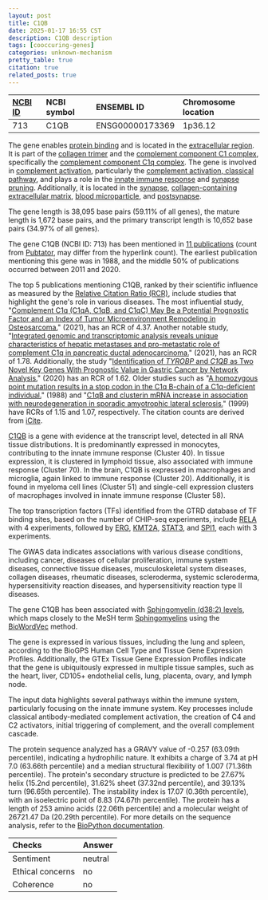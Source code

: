 ```yaml
---
layout: post
title: C1QB
date: 2025-01-17 16:55 CST
description: C1QB description
tags: [cooccuring-genes]
categories: unknown-mechanism
pretty_table: true
citation: true
related_posts: true
---
```




| [NCBI ID](https://www.ncbi.nlm.nih.gov/gene/713) | NCBI symbol | ENSEMBL ID | Chromosome location |
| :-------- | :------- | :-------- | :------- |
| 713  | C1QB | ENSG00000173369 | 1p36.12 |



The gene enables [protein binding](https://amigo.geneontology.org/amigo/term/GO:0005515) and is located in the [extracellular region](https://amigo.geneontology.org/amigo/term/GO:0005576). It is part of the [collagen trimer](https://amigo.geneontology.org/amigo/term/GO:0005581) and the [complement component C1 complex](https://amigo.geneontology.org/amigo/term/GO:0005602), specifically the [complement component C1q complex](https://amigo.geneontology.org/amigo/term/GO:0062167). The gene is involved in [complement activation](https://amigo.geneontology.org/amigo/term/GO:0006956), particularly the [complement activation, classical pathway](https://amigo.geneontology.org/amigo/term/GO:0006958), and plays a role in the [innate immune response](https://amigo.geneontology.org/amigo/term/GO:0045087) and [synapse pruning](https://amigo.geneontology.org/amigo/term/GO:0098883). Additionally, it is located in the [synapse](https://amigo.geneontology.org/amigo/term/GO:0045202), [collagen-containing extracellular matrix](https://amigo.geneontology.org/amigo/term/GO:0062023), [blood microparticle](https://amigo.geneontology.org/amigo/term/GO:0072562), and [postsynapse](https://amigo.geneontology.org/amigo/term/GO:0098794).


The gene length is 38,095 base pairs (59.11% of all genes), the mature length is 1,672 base pairs, and the primary transcript length is 10,652 base pairs (34.97% of all genes).


The gene C1QB (NCBI ID: 713) has been mentioned in [11 publications](https://pubmed.ncbi.nlm.nih.gov/?term=%22C1QB%22) (count from [Pubtator](https://academic.oup.com/nar/article/47/W1/W587/5494727), may differ from the hyperlink count). The earliest publication mentioning this gene was in 1988, and the middle 50% of publications occurred between 2011 and 2020.


The top 5 publications mentioning C1QB, ranked by their scientific influence as measured by the [Relative Citation Ratio (RCR)](https://journals.plos.org/plosbiology/article?id=10.1371/journal.pbio.1002541), include studies that highlight the gene's role in various diseases. The most influential study, "[Complement C1q (C1qA, C1qB, and C1qC) May Be a Potential Prognostic Factor and an Index of Tumor Microenvironment Remodeling in Osteosarcoma.](https://pubmed.ncbi.nlm.nih.gov/34079754)" (2021), has an RCR of 4.37. Another notable study, "[Integrated genomic and transcriptomic analysis reveals unique characteristics of hepatic metastases and pro-metastatic role of complement C1q in pancreatic ductal adenocarcinoma.](https://pubmed.ncbi.nlm.nih.gov/33397441)" (2021), has an RCR of 1.78. Additionally, the study "[Identification of <i>TYROBP</i> and <i>C1QB</i> as Two Novel Key Genes With Prognostic Value in Gastric Cancer by Network Analysis.](https://pubmed.ncbi.nlm.nih.gov/33014868)" (2020) has an RCR of 1.62. Older studies such as "[A homozygous point mutation results in a stop codon in the C1q B-chain of a C1q-deficient individual.](https://pubmed.ncbi.nlm.nih.gov/2894352)" (1988) and "[C1qB and clusterin mRNA increase in association with neurodegeneration in sporadic amyotrophic lateral sclerosis.](https://pubmed.ncbi.nlm.nih.gov/10471215)" (1999) have RCRs of 1.15 and 1.07, respectively. The citation counts are derived from [iCite](https://icite.od.nih.gov).


[C1QB](https://www.proteinatlas.org/ENSG00000173369-C1QB) is a gene with evidence at the transcript level, detected in all RNA tissue distributions. It is predominantly expressed in monocytes, contributing to the innate immune response (Cluster 40). In tissue expression, it is clustered in lymphoid tissue, also associated with immune response (Cluster 70). In the brain, C1QB is expressed in macrophages and microglia, again linked to immune response (Cluster 20). Additionally, it is found in myeloma cell lines (Cluster 51) and single-cell expression clusters of macrophages involved in innate immune response (Cluster 58).


The top transcription factors (TFs) identified from the GTRD database of TF binding sites, based on the number of CHIP-seq experiments, include [RELA](https://www.ncbi.nlm.nih.gov/gene/5970) with 4 experiments, followed by [ERG](https://www.ncbi.nlm.nih.gov/gene/2078), [KMT2A](https://www.ncbi.nlm.nih.gov/gene/4297), [STAT3](https://www.ncbi.nlm.nih.gov/gene/6774), and [SPI1](https://www.ncbi.nlm.nih.gov/gene/6688), each with 3 experiments.



The GWAS data indicates associations with various disease conditions, including cancer, diseases of cellular proliferation, immune system diseases, connective tissue diseases, musculoskeletal system diseases, collagen diseases, rheumatic diseases, scleroderma, systemic scleroderma, hypersensitivity reaction diseases, and hypersensitivity reaction type II diseases.


The gene C1QB has been associated with [Sphingomyelin (d38:2) levels](https://pubmed.ncbi.nlm.nih.gov/36193934), which maps closely to the MeSH term [Sphingomyelins](https://meshb.nlm.nih.gov/record/ui?ui=D013109) using the [BioWordVec](https://www.nature.com/articles/s41597-019-0055-0) method.


The gene is expressed in various tissues, including the lung and spleen, according to the BioGPS Human Cell Type and Tissue Gene Expression Profiles. Additionally, the GTEx Tissue Gene Expression Profiles indicate that the gene is ubiquitously expressed in multiple tissue samples, such as the heart, liver, CD105+ endothelial cells, lung, placenta, ovary, and lymph node.


The input data highlights several pathways within the immune system, particularly focusing on the innate immune system. Key processes include classical antibody-mediated complement activation, the creation of C4 and C2 activators, initial triggering of complement, and the overall complement cascade.



The protein sequence analyzed has a GRAVY value of -0.257 (63.09th percentile), indicating a hydrophilic nature. It exhibits a charge of 3.74 at pH 7.0 (63.66th percentile) and a median structural flexibility of 1.007 (71.36th percentile). The protein's secondary structure is predicted to be 27.67% helix (15.2nd percentile), 31.62% sheet (37.32nd percentile), and 39.13% turn (96.65th percentile). The instability index is 17.07 (0.36th percentile), with an isoelectric point of 8.83 (74.67th percentile). The protein has a length of 253 amino acids (22.06th percentile) and a molecular weight of 26721.47 Da (20.29th percentile). For more details on the sequence analysis, refer to the [BioPython documentation](https://biopython.org/docs/1.75/api/Bio.SeqUtils.ProtParam.html).





| Checks    | Answer |
| :-------- | :------- |
| Sentiment  | neutral   |
| Ethical concerns | no     |
| Coherence    | no    |